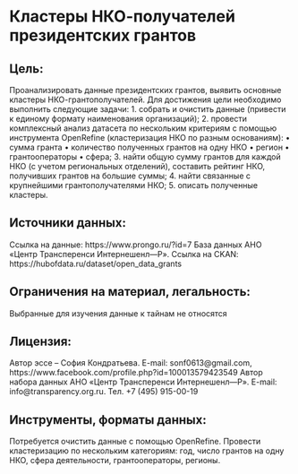 <h1>Кластеры НКО-получателей президентских грантов</h1>

<h2>Цель:</h2>
Проанализировать данные президентских грантов, выявить основные кластеры НКО-грантополучателей. 
Для достижения цели необходимо выполнить следующие задачи: 
1. собрать и очистить данные (привести к единому формату наименования организаций);
2. провести комплексный анализ датасета по нескольким критериям с помощью инструмента OpenRefine (кластеризация НКО по разным основаниям):
• сумма гранта
• количество полученных грантов на одну НКО
• регион
• грантооператоры
• сфера;
3. найти общую сумму грантов для каждой НКО (с учетом региональных отделений), составить рейтинг НКО, получивших грантов на большие суммы;
4. найти связанные с крупнейшими грантополучателями НКО;
5. описать полученные кластеры.

<h2>Источники данных:</h2>
Ссылка на данные: https://www.prongo.ru/?id=7 База данных АНО «Центр Трансперенси Интернешенл—Р».
Ссылка на CKAN: https://hubofdata.ru/dataset/open_data_grants

<h2>Ограничения на материал, легальность:</h2>
Выбранные для изучения данные к тайнам не относятся

<h2>Лицензия:</h2>
Автор эссе – София Кондратьева. E-mail: sonf0613@gmail.com, https://www.facebook.com/profile.php?id=100013579423549
Автор набора данных АНО «Центр Трансперенси Интернешенл—Р». E-mail:  info@transparency.org.ru. Тел. +7 (495) 915-00-19

<h2>Инструменты, форматы данных:</h2>
Потребуется очистить данные с помощью OpenRefine. Провести кластеризацию по нескольким категориям: год, число грантов на одну НКО, сфера деятельности, грантооператоры, регионы.
